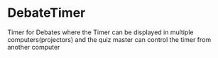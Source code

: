 # DebateTimer
Timer for Debates where the Timer can be displayed in multiple computers(projectors) and the quiz master can control the timer from another computer


